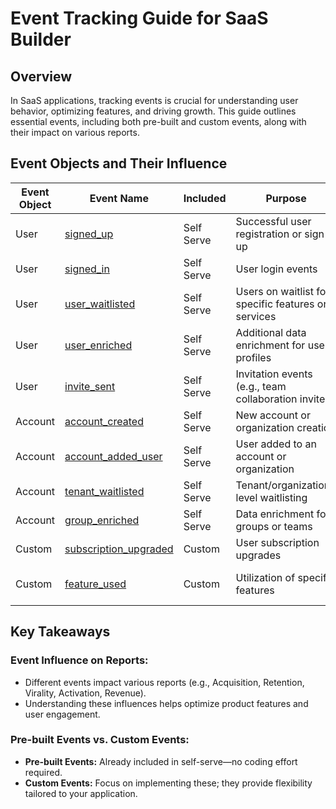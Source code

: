 # Event Tracking Guide for SaaS Builder

## Overview

In SaaS applications, tracking events is crucial for understanding user behavior, optimizing features, and driving growth. This guide outlines essential events, including both pre-built and custom events, along with their impact on various reports.

## Event Objects and Their Influence

| Event Object | Event Name           | Included   | Purpose                                      | Influenced Reports      |
|--------------|----------------------|------------|----------------------------------------------|-------------------------|
| User         | [signed_up](https://docs.dev.app.thrivestack.ai/getting-started/analyze/instrumentation/events/standard/signed_up)            | Self Serve | Successful user registration or sign-up       | Acquisition, Retention, Virality |
| User         | [signed_in](https://docs.dev.app.thrivestack.ai/getting-started/analyze/instrumentation/events/standard/signed_in)            | Self Serve | User login events                            | Retention               |
| User         | [user_waitlisted](https://docs.dev.app.thrivestack.ai/getting-started/analyze/instrumentation/events/standard/user_waitlisted)      | Self Serve | Users on waitlist for specific features or services | Acquisition         |
| User         | [user_enriched](https://docs.dev.app.thrivestack.ai/getting-started/analyze/instrumentation/events/standard/user_enriched)        | Self Serve | Additional data enrichment for user profiles | N/A                     |
| User         | [invite_sent](https://docs.dev.app.thrivestack.ai/getting-started/analyze/instrumentation/events/standard/invite_sent)          | Self Serve | Invitation events (e.g., team collaboration invites) | Virality           |
| Account      | [account_created](https://docs.dev.app.thrivestack.ai/getting-started/analyze/instrumentation/events/standard/account_created)      | Self Serve | New account or organization creation         | Acquisition             |
| Account      | [account_added_user](https://docs.dev.app.thrivestack.ai/getting-started/analyze/instrumentation/events/standard/account_added_user)   | Self Serve | User added to an account or organization     | Acquisition             |
| Account      | [tenant_waitlisted](https://docs.dev.app.thrivestack.ai/getting-started/analyze/instrumentation/events/standard/tenant_waitlisted)    | Self Serve | Tenant/organization-level waitlisting        | Acquisition             |
| Account      | [group_enriched](https://docs.dev.app.thrivestack.ai/getting-started/analyze/instrumentation/events/standard/group_enriched)       | Self Serve | Data enrichment for groups or teams          | N/A                     |
| Custom       | [subscription_upgraded](https://docs.dev.app.thrivestack.ai/getting-started/analyze/instrumentation/events/standard/subscription_upgraded)| Custom     | User subscription upgrades                   | Activation, Revenue     |
| Custom       | [feature_used](https://docs.dev.app.thrivestack.ai/getting-started/analyze/instrumentation/events/standard/feature_used)         | Custom     | Utilization of specific features             | Activation, Product Development |

## Key Takeaways

### Event Influence on Reports:
- Different events impact various reports (e.g., Acquisition, Retention, Virality, Activation, Revenue).
- Understanding these influences helps optimize product features and user engagement.

### Pre-built Events vs. Custom Events:
- **Pre-built Events:** Already included in self-serve—no coding effort required.
- **Custom Events:** Focus on implementing these; they provide flexibility tailored to your application.